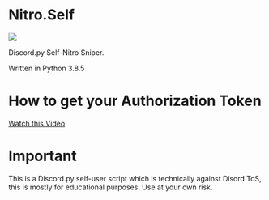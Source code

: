 # Nitro.Self

<img src="https://github.com/noto-rious/Nitro.Self/blob/master/screenshot.png">

Discord.py Self-Nitro Sniper.

Written in Python 3.8.5

# How to get your Authorization Token

<a href="https://www.youtube.com/watch?v=tI1lzqzLQCs" target="_blank">Watch this Video</a>

# Important

This is a Discord.py self-user script which is technically against Disord ToS, this is mostly for educational purposes. Use at your own risk.
